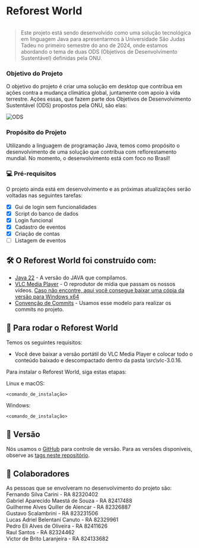 # Reforest World

<p><img src="https://reforestworld.s3.us-east-2.amazonaws.com/Group43.jpg" alt=""></p>

> Este projeto está sendo desenvolvido como uma solução tecnológica em linguagem Java para apresentarmos à Universidade São Judas Tadeu no primeiro semestre do ano de 2024, onde estamos abordando o tema de duas ODS (Objetivos de Desenvolvimento Sustentável) definidas pela ONU.

### Objetivo do Projeto

O objetivo do projeto é criar uma solução em desktop que contribua em ações contra a mudança climática global, juntamente com apoio à vida terrestre.
Ações essas, que fazem parte dos Objetivos de Desenvolvimento Sustentável (ODS) propostos pela ONU, são elas:

<p><img src="https://reforestworld.s3.us-east-2.amazonaws.com/ods13-15.jpg" alt="ODS"></p>

### Propósito do Projeto

Utilizando a linguagem de programação Java, temos como propósito o desenvolvimento de uma solução que contribua com reflorestamento mundial. No momento, o desenvolvimento está com foco no Brasil! 

### 💻 Pré-requisitos

O projeto ainda está em desenvolvimento e as próximas atualizações serão voltadas nas seguintes tarefas:

- [x] Gui de login sem funcionalidades
- [x] Script do banco de dados
- [x] Login funcional
- [x] Cadastro de eventos
- [x] Criação de contas
- [ ] Listagem de eventos

## 🛠️ O Reforest World foi construído com:

* [Java 22](https://www.oracle.com/br/java/technologies/downloads/) - A versão do JAVA que compilamos.
* [VLC Media Player](https://github.com/portapps/vlc-portable/releases/tag/3.0.16-11) - O reprodutor de mídia que passam os nossos vídeos. [Caso não encontre, aqui você consegue baixar uma cópia da versão para Windows x64](https://1drv.ms/u/s!AtIo44Wq7HQphc4TlY2bo0LqbslrPA?e=Ke2xMh)
* [Convenção de Commits](https://github.com/iuricode/padroes-de-commits) - Usamos esse modelo para realizar os commits no projeto.

## 🚀 Para rodar o Reforest World

Temos os seguintes requisitos:

- Você deve baixar a versão portátil do VLC Media Player e colocar todo o conteúdo baixado e descompactado dentro da pasta \src\vlc-3.0.16.

Para instalar o Reforest World, siga estas etapas:

Linux e macOS:

```
<comando_de_instalação>
```

Windows:

```
<comando_de_instalação>
```

## 📌 Versão

Nós usamos o [GitHub](https://github.com/) para controle de versão. Para as versões disponíveis, observe as [tags neste repositório](https://github.com/fscarini/ReforestWorld/tags). 


## 🤝 Colaboradores

As pessoas que se envolveram no desenvolvimento do projeto são:
<br>
Fernando Silva Carini - RA 82320402<br>
Gabriel Aparecido Maestá de Souza - RA 82417488<br>
Guilherme Alves Quiller de Alencar - RA 82326887<br>
Gustavo Scalambrini  - RA 823231506<br>
Lucas Adriel Belentani Canuto - RA 82329961<br>
Pedro Eli Alves de Oliveira - RA 82411626<br>
Raul Santos - RA 82324462<br>
Victor de Brito Laranjeira - RA 824133682<br>